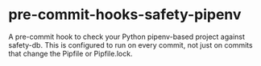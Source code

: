 # pre-commit-hooks-safety-pipenv

A pre-commit hook to check your Python pipenv-based project against safety-db.
This is configured to run on every commit, not just on commits that change the
Pipfile or Pipfile.lock.
